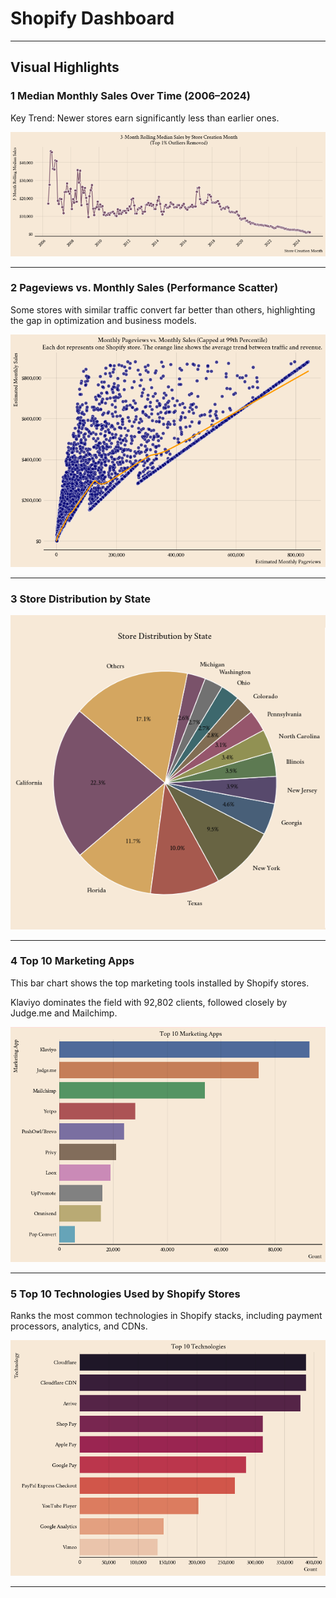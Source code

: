 #  Shopify Dashboard

---

##  Visual Highlights



### 1️ Median Monthly Sales Over Time (2006–2024)


 Key Trend: Newer stores earn significantly less than earlier ones.

![Line Chart](creationstore.png)

---

### 2️ Pageviews vs. Monthly Sales (Performance Scatter)


 Some stores with similar traffic convert far better than others, highlighting the gap in optimization and business models.

![Scatter Plot](PageViewVSsales.png)

---

### 3️ Store Distribution by State


![State Distribution](StateDistrubution.png)

---

### 4️ Top 10 Marketing Apps

This bar chart shows the top marketing tools installed by Shopify stores.  

 Klaviyo dominates the field with 92,802 clients, followed closely by Judge.me and Mailchimp.

![Top 10 Apps](Top10Apps.png)

---

### 5️ Top 10 Technologies Used by Shopify Stores

Ranks the most common technologies in Shopify stacks, including payment processors, analytics, and CDNs.


![Top 10 Technologies](Top10Technologies.png)

---




